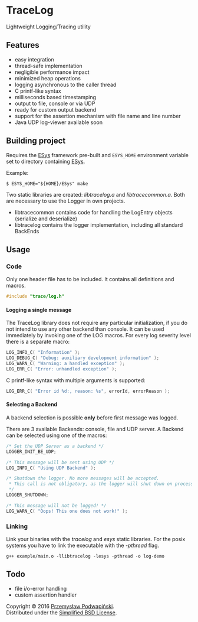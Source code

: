 # TraceLog
Lightweight Logging/Tracing utility

## Features
- easy integration
- thread-safe implementation
- negligible performance impact
- minimized heap operations
- logging asynchronous to the caller thread
- C printf-like syntax
- milliseconds based timestamping
- output to file, console or via UDP
- ready for custom output backend
- support for the assertion mechanism with file name and line number
- Java UDP log-viewer available soon

## Building project
Requires the [ESys][10] framework pre-built and `ESYS_HOME` environment variable
set to directory containing [ESys][10].

Example:

	$ ESYS_HOME="${HOME}/ESys" make

Two static libraries are created: *libtracelog.a* and *libtracecommon.a*.
Both are necessary to use the Logger in own projects.

- libtracecommon contains code for handling the LogEntry objects (serialize and
	deserialize)
- libtracelog contains the logger implementation, including all standard
BackEnds

## Usage
### Code
Only one header file has to be included. It contains all definitions and macros.
```cpp
#include "trace/log.h"
```
#### Logging a single message
The TraceLog library does not require any particular initialization, if you do
not intend to use any other backend than console.
It can be used immediately by invoking one of the LOG macros. For every log
severity level there is a separate macro:
```cpp
LOG_INFO_C( "Information" );
LOG_DEBUG_C( "Debug: auxiliary development information" );
LOG_WARN_C( "Warning: a handled exception" );
LOG_ERR_C( "Error: unhandled exception" );
```
C printf-like syntax with multiple arguments is supported:
```cpp
LOG_ERR_C( "Error id %d:, reason: %s", errorId, errorReason );
```

#### Selecting a Backend
A backend selection is possible **only** before first message was logged.

There are 3 available Backends: console, file and UDP server. A Backend can be selected using one of the macros:
```cpp
/* Set the UDP Server as a backend */
LOGGER_INIT_BE_UDP;

/* This message will be sent using UDP */
LOG_INFO_C( "Using UDP Backend" );

/* Shutdown the logger. No more messages will be accepted.
 * This call is not obligatory, as the logger will shut down on process exit.
 */
LOGGER_SHUTDOWN;

/* This message will not be logged! */
LOG_WARN_C( "Oops! This one does not work!" );
```

### Linking
Link your binaries with the *tracelog* and *esys* static libraries. For the posix systems you have to link the executable with the *-pthread* flag.
```
g++ example/main.o -llibtracelog -lesys -pthread -o log-demo
```

## Todo
- file i/o-error handling
- custom assertion handler

Copyright &copy; 2016 [Przemysław Podwapiński][98].<br>
Distributed under the [Simplified BSD License][99].

[10]:https://github.com/kotfranek/ESys
[98]:mailto:p.podwapinski@gmail.com
[99]:https://www.freebsd.org/copyright/freebsd-license.html
